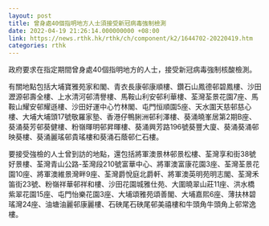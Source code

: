 ```yaml
---
layout: post
title: 曾身處40個指明地方人士須接受新冠病毒強制檢測
date: 2022-04-19 21:26:14.000000000 +08:00
link: https://news.rthk.hk/rthk/ch/component/k2/1644702-20220419.htm
categories: rthk
---
```


政府要求在指定期間曾身處40個指明地方的人士，接受新冠病毒強制核酸檢測。

有關地點包括大埔寶雅苑家和閣、青衣長康邨康順樓、鑽石山鳳德邨碧鳳樓、沙田瀝源邨壽全樓、上水清河邨清譽樓、馬鞍山利安邨利華樓、荃灣荃景花園7座、馬鞍山耀安邨耀遜樓、沙田好運中心竹林閣、屯門恒順園5座、天水圍天慈邨慈心樓、大埔大埔頭17號敬羅家塾、香港仔鴨脷洲邨利澤樓、葵涌曉峯居第2期B座、葵涌葵芳邨葵健樓、粉嶺暉明邨昇暉樓、葵涌興芳路196號葵豐大廈、葵涌葵涌邨映葵樓、葵涌麗瑤邨貴瑤樓和葵涌石蔭邨仁石樓。

要接受強檢的人士曾到訪的地點，還包括將軍澳景林邨景松樓、荃灣享和街38號好景樓、荃灣青山公路-荃灣段210號富華中心、將軍澳富康花園3座、荃灣荃景花園10座、將軍澳維景灣畔9座、荃灣爵悅庭北爵軒、將軍澳英明苑明志閣、荃灣禾笛街23號、粉嶺祥華邨祥和樓、沙田花園城雅仕苑、大圍曉翠山莊11座、洪水橋紫翠花園15座、屯門怡樂花園3座、大埔頌雅苑頌善閣、大埔嘉熙6座、薄扶林碧瑤灣24座、油塘油麗邨康麗樓、石硤尾石硤尾邨美禧樓和牛頭角牛頭角上邨常逸樓。
